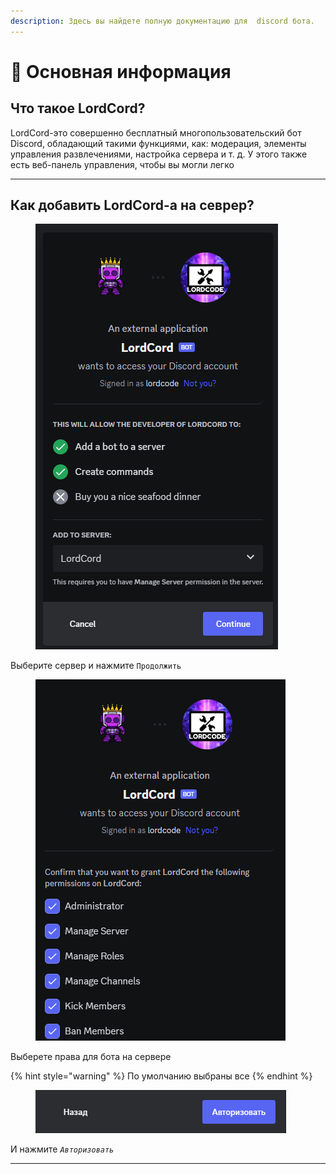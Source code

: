 ```yaml
---
description: Здесь вы найдете полную документацию для  discord бота.
---
```


# 📕 Основная информация

## Что такое LordCord?

LordCord-это совершенно бесплатный многопользовательский бот Discord, обладающий такими функциями, как: модерация, элементы управления развлечениями, настройка сервера и т. д. У этого также есть веб-панель управления, чтобы вы могли легко

***

## Как добавить LordCord-а на севрер?

<figure><img src=".gitbook/assets/2023-12-01_19-26-40 (3).png" alt=""><figcaption></figcaption></figure>

Выберите сервер и нажмите `Продолжить`

<figure><img src=".gitbook/assets/2023-12-01_19-29-58.png" alt=""><figcaption></figcaption></figure>

Выберете права для бота на сервере

{% hint style="warning" %}
По умолчанию выбраны все
{% endhint %}

<figure><img src=".gitbook/assets/image (11).png" alt=""><figcaption></figcaption></figure>

И нажмите _`Авторизовать`_

***

